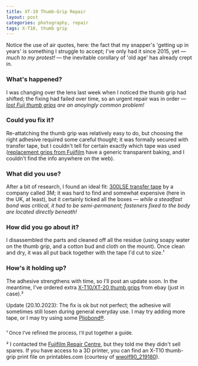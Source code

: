 ```yaml
---
title: XT-10 Thumb-Grip Repair
layout: post
categories: photography, repair
tags: X-T10, thumb grip
---
```


Notice the use of air quotes, here: the fact that my snapper's 'getting up in years' is something I struggle to accept; I've only had it since 2015, yet — _much to my protest!_ — the inevitable corollary of 'old age' has already crept in.

### What's happened? ###

I was changing over the lens last week when I noticed the thumb grip had shifted; the fixing had failed over time, so an urgent repair was in order — _[lost Fuji thumb grips](https://www.dpreview.com/forums/thread/4343992) are an anoyingly common problem!_

### Could you fix it? ###

Re-attatching the thumb grip was relatively easy to do, but choosing the right adhesive required some careful thought; it was formally secured with transfer tape, but I couldn't tell for certain exactly which tape was used ([replacement grips from Fujifilm](https://m.youtube.com/watch?v=cjHktODe0qU&pp=ygUQeC10MTAgdGh1bWIgZ3JpcA%3D%3D) have a generic transparent baking, and I couldn't find the info anywhere on the web). 

### What did you use? ###

After a bit of research, I found an ideal fit: [300LSE transfer tape](https://technicaldatasheets.3m.com/en_US?pif=000044?locale=en-US) by a company called 3M; it was hard to find and somewhat expensive (here in the UK, at least), but it certainly ticked all the boxes — _while a steadfast bond was critical, it had to be semi-permanent; fasteners fixed to the body are located directly beneath!_

### How did you go about it? ###

I disassembled the parts and cleaned off all the residue (using soapy water on the thumb grip, and a cotton bud and cloth on the mount). Once clean and dry, it was all put back together with the tape I'd cut to size.¹

### How's it holding up? ###

The adhesive strengthens with time, so I'll post an update soon. In the meantime, I've ordered extra [X-T10/XT-20 thumb grips](https://www.ebay.co.uk/sch/i.html?_from=R40&_trksid=p2047675.m570.l1313&_nkw=fuji+x-t10+thumb+grip&_sacat=0) from ebay (just in case).²

Update (20.10.2023): The fix is ok but not perfect; the adhesive will sometimes still losen during general everyday use. I may try adding more tape, or I may try using some [Pliobond®](https://ruscoe.com/products/adhesives/).

<p style="padding-top: 10px">
<font size="2">
¹ Once I've refined the process, I'll put together a guide.
</font>
</p>

<p style="padding-top:-20px;>
<font size="2">
² I contacted the <a href="https://repairs.fujifilm.eu/en/fujifilm-repair-centre/?zr=uk">Fujifilm Repair Centre</a>, but they told me they didn't sell spares. If you have access to a 3D printer, you can find an <a hef="https://www.printables.com/en/model/181809-fujifilm-x-t20-x-t10-thumb-grip-rubber">X-T10 thumb-grip print file</a> on printables.com (courtesy of <a href="https://www.printables.com/@wwolf90_219180"> wwolf90_219180</a>).
</font>
</p>
